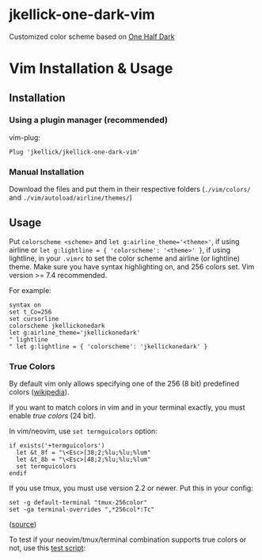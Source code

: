 # jkellick-one-dark-vim

Customized color scheme based on
[One Half Dark](https://github.com/sonph/onehalf)

# Vim Installation & Usage

## Installation
### Using a plugin manager (recommended)

vim-plug:

```
Plug 'jkellick/jkellick-one-dark-vim'
```

### Manual Installation
Download the files and put them in their respective folders
(`./vim/colors/` and `./vim/autoload/airline/themes/`)

## Usage
Put `colorscheme <scheme>` and `let g:airline_theme='<theme>'`, if using airline
or `let g:lightline = { 'colorscheme': '<theme>' }`, if using lightline, in your `.vimrc`
to set the color scheme and airline (or lightline) theme. Make sure you have
syntax highlighting on, and 256 colors set. Vim version >= 7.4 recommended.

For example:

```
syntax on
set t_Co=256
set cursorline
colorscheme jkellickonedark
let g:airline_theme='jkellickonedark'
" lightline
" let g:lightline = { 'colorscheme': 'jkellickonedark' }
```

### True Colors
By default vim only allows specifying one of the 256 (8 bit) predefined colors
([wikipedia](https://en.wikipedia.org/wiki/ANSI_escape_code#8-bit)).

If you want to match colors in vim and in your terminal exactly, you must enable _true colors_ (24
bit).

In vim/neovim, use `set termguicolors` option:

```
if exists('+termguicolors')
  let &t_8f = "\<Esc>[38;2;%lu;%lu;%lum"
  let &t_8b = "\<Esc>[48;2;%lu;%lu;%lum"
  set termguicolors
endif
```

If you use tmux, you must use version 2.2 or newer. Put this in your config:

```
set -g default-terminal "tmux-256color"
set -ga terminal-overrides ",*256col*:Tc"
```

([source](https://github.com/tmux/tmux/issues/1246))

To test if your neovim/tmux/terminal combination supports true colors or not, use this
[test script](https://github.com/sonph/dotfiles/blob/master/bin/truecolor.sh):
